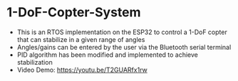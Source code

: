 # 1-DoF-Copter-System
- This is an RTOS implementation on the ESP32 to control a 1-DoF copter that can stabilize in a given range of angles
- Angles/gains can be entered by the user via the Bluetooth serial terminal
- PID algorithm has been modified and implemented to achieve stabilization
- Video Demo: https://youtu.be/T2GUARfx1rw
